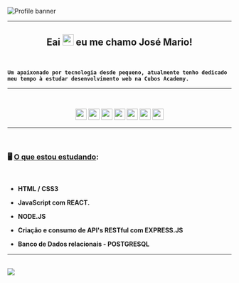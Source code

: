 ![Profile banner](https://i.pinimg.com/originals/5f/f4/58/5ff45883d083027e28142ce6fc48659d.gif)

<hr>

<h2 align = "center"><strong> Eai <img src = "https://raw.githubusercontent.com/kaueMarques/kaueMarques/master/hi.gif" width = "25px"> eu me chamo José Mario! </h2>

<br>

```
Um apaixonado por tecnologia desde pequeno, atualmente tenho dedicado meu tempo à estudar desenvolvimento web na Cubos Academy.
```

</strong>
<hr>
<br>

<!-- BADGES -->
<p align = "center">
<img src = "https://img.shields.io/badge/HTML5-E34F26?style=for-the-badge&logo=html5&logoColor=white" alt = "css3" height = "25"/>
<img src = "https://img.shields.io/badge/CSS3-1572B6?style=for-the-badge&logo=css3&logoColor=white" alt = "css3" height = "25"/>
<img src = "https://img.shields.io/badge/JavaScript-F7DF1E?style=for-the-badge&logo=javascript&logoColor=black" alt = "css3" height = "25"/>
<img src = "https://img.shields.io/badge/React-20232A?style=for-the-badge&logo=react&logoColor=61DAFB" alt = "css3" height = "25"/>
<img src = "https://img.shields.io/badge/Node.js-43853D?style=for-the-badge&logo=node.js&logoColor=white" alt = "css3" height = "25"/>
<img src = "https://img.shields.io/badge/Express.js-404D59?style=for-the-badge" alt = "css3" height = "25"/>
<img src = "https://img.shields.io/badge/PostgreSQL-316192?style=for-the-badge&logo=postgresql&logoColor=white" alt = "css3" height = "25"/>
</p>
<!-- /BADGES -->

<hr>
<br>

<h3 > <strong>🖥️ <u> O que estou estudando</u>:</strong></h3>
<br>

<strong>

- HTML / CSS3

- JavaScript com REACT.
- NODE.JS
- Criação e consumo de API's RESTful com EXPRESS.JS
- Banco de Dados relacionais - POSTGRESQL

</strong>

<hr>

<br>

<img src = "https://github-readme-stats.vercel.app/api/top-langs/?username=jmmzp&theme=blue-green"/>
